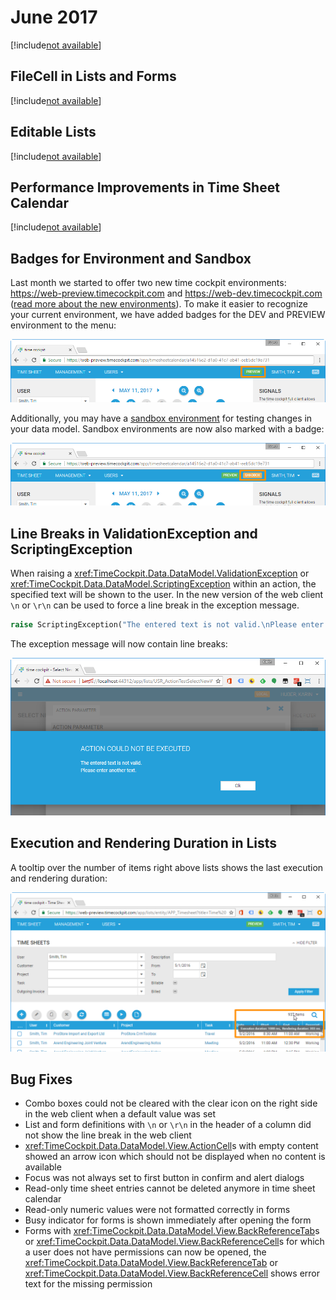 # June 2017

[!include[not available](../only-in-preview-available.md)]

## FileCell in Lists and Forms

[!include[not available](../not-available.md)]

## Editable Lists

[!include[not available](../not-available.md)]

## Performance Improvements in Time Sheet Calendar

[!include[not available](../not-available.md)]

## Badges for Environment and Sandbox

Last month we started to offer two new time cockpit environments: https://web-preview.timecockpit.com and https://web-dev.timecockpit.com ([read more about the new environments](http://www.timecockpit.com/blog/2017/05/09/Change-to-Our-Release-Cycle)). To make it easier to recognize your current environment, we have added badges for the DEV and PREVIEW environment to the menu:

![Preview Badge](images/2017-06/preview-badge.png "Preview Badge")

Additionally, you may have a [sandbox environment](https://www.timecockpit.com/blog/2016/05/27/Playing-in-the-Sandbox) for testing changes in your data model. Sandbox environments are now also marked with a badge:

![Preview/sandbox badge](images/2017-06/preview-sandbox-badge.png "Preview/sandbox badge")

## Line Breaks in ValidationException and ScriptingException

When raising a <xref:TimeCockpit.Data.DataModel.ValidationException> or <xref:TimeCockpit.Data.DataModel.ScriptingException> within an action, the specified text will be shown to the user. In the new version of the web client `\n` or `\r\n` can be used to force a line break in the exception message.

```python
raise ScriptingException("The entered text is not valid.\nPlease enter another text.")
```

The exception message will now contain line breaks:

![Line break in message](images/2017-06/line-break-in-message.png "Line break in message")

## Execution and Rendering Duration in Lists

A tooltip over the number of items right above lists shows the last execution and rendering duration:

![Execution and rendering duration in lists](images/2017-06/execution-and-rendering-duration.png "Execution and rendering duration in lists")

## Bug Fixes

- Combo boxes could not be cleared with the clear icon on the right side in the web client when a default value was set
- List and form definitions with `\n` or `\r\n` in the header of a column did not show the line break in the web client
- <xref:TimeCockpit.Data.DataModel.View.ActionCell>s with empty content showed an arrow icon which should not be displayed when no content is available
- Focus was not always set to first button in confirm and alert dialogs
- Read-only time sheet entries cannot be deleted anymore in time sheet calendar
- Read-only numeric values were not formatted correctly in forms
- Busy indicator for forms is shown immediately after opening the form
- Forms with <xref:TimeCockpit.Data.DataModel.View.BackReferenceTab>s or <xref:TimeCockpit.Data.DataModel.View.BackReferenceCell>s for which a user does not have permissions can now be opened, the <xref:TimeCockpit.Data.DataModel.View.BackReferenceTab> or <xref:TimeCockpit.Data.DataModel.View.BackReferenceCell> shows error text for the missing permission